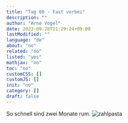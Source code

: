 ```yaml
---
title: "Tag 60 - Fast vorbei"
description: ""
author: "Arne Vogel"
date: 2023-09-28T21:29:24+09:00
lastModified: ""
language: "de"
about: "no"
related: "no"
listed: "yes"
mathjax: "no"
toc: "no"
customCSS: []
customJS: []
init: "no"
category: []
draft: false
---
```


So schnell sind zwei Monate rum.
![zahlpasta](zahnpasta.jpg)

